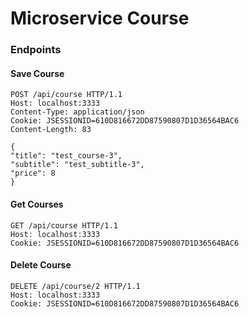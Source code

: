 # Microservice Course

### Endpoints

#### Save Course

```
POST /api/course HTTP/1.1
Host: localhost:3333
Content-Type: application/json
Cookie: JSESSIONID=610D816672DD87590807D1D36564BAC6
Content-Length: 83

{
"title": "test_course-3",
"subtitle": "test_subtitle-3",
"price": 8
}
```

#### Get Courses
```
GET /api/course HTTP/1.1
Host: localhost:3333
Cookie: JSESSIONID=610D816672DD87590807D1D36564BAC6
```

#### Delete Course
```
DELETE /api/course/2 HTTP/1.1
Host: localhost:3333
Cookie: JSESSIONID=610D816672DD87590807D1D36564BAC6
```